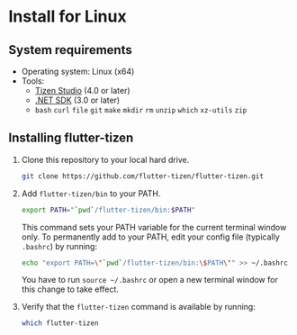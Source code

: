 # Install for Linux

## System requirements

- Operating system: Linux (x64)
- Tools:
  - [Tizen Studio](install-tizen-sdk.md) (4.0 or later)
  - [.NET SDK](https://docs.microsoft.com/en-us/dotnet/core/install/linux) (3.0 or later)
  - `bash` `curl` `file` `git` `make` `mkdir` `rm` `unzip` `which` `xz-utils` `zip`

## Installing flutter-tizen

1. Clone this repository to your local hard drive.

   ```sh
   git clone https://github.com/flutter-tizen/flutter-tizen.git
   ```

1. Add `flutter-tizen/bin` to your PATH.

   ```sh
   export PATH="`pwd`/flutter-tizen/bin:$PATH"
   ```

   This command sets your PATH variable for the current terminal window only. To permanently add to your PATH, edit your config file (typically `.bashrc`) by running:

   ```sh
   echo "export PATH=\"`pwd`/flutter-tizen/bin:\$PATH\"" >> ~/.bashrc
   ```

   You have to run `source ~/.bashrc` or open a new terminal window for this change to take effect.

1. Verify that the `flutter-tizen` command is available by running:

   ```sh
   which flutter-tizen
   ```
